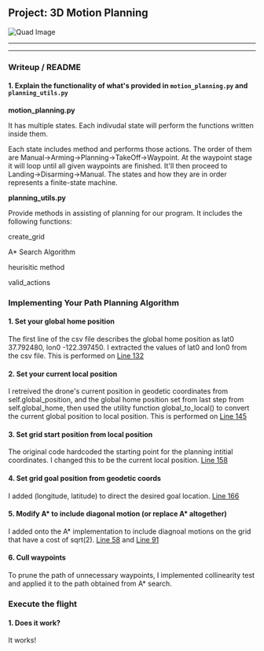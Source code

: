 ## Project: 3D Motion Planning
![Quad Image](./misc/enroute.png)

---

---
### Writeup / README

#### 1. Explain the functionality of what's provided in `motion_planning.py` and `planning_utils.py`
<b>motion_planning.py</b>

It has multiple states. Each indivudal state will perform the functions written inside them.

Each state includes method and performs those actions. The order of them are Manual->Arming->Planning->TakeOff->Waypoint. At the waypoint stage it will loop until all given waypoints are finished. It'll then proceed to Landing->Disarming->Manual. The states and how they are in order represents a finite-state machine.

<b>planning_utils.py</b>

Provide methods in assisting of planning for our program. It includes the following functions:

create_grid

A* Search Algorithm 

heurisitic method

valid_actions

### Implementing Your Path Planning Algorithm

#### 1. Set your global home position
The first line of the csv file describes the global home position as lat0 37.792480, lon0 -122.397450. I extracted the values of lat0 and lon0 from the csv file. This is performed on [Line 132](https://github.com/PercivalDEV/FCND-Motion-Planning/blob/a56a5e064f386e47a2ba4711355afd8f3943f7c1/motion_planning.py#L123)

#### 2. Set your current local position
I retreived the drone's current position in geodetic coordinates from self.global_position, and the global home position set from last step from self.global_home, then used the utility function global_to_local() to convert the current global position to local position. This is performed on [Line 145](https://github.com/PercivalDEV/FCND-Motion-Planning/blob/a56a5e064f386e47a2ba4711355afd8f3943f7c1/motion_planning.py#L145)


#### 3. Set grid start position from local position
The original code hardcoded the starting point for the planning intitial coordinates. I changed this to be the current local position. [Line 158](https://github.com/PercivalDEV/FCND-Motion-Planning/blob/a56a5e064f386e47a2ba4711355afd8f3943f7c1/motion_planning.py#L158)

#### 4. Set grid goal position from geodetic coords
I added (longitude, latitude) to direct the desired goal location. [Line 166](https://github.com/PercivalDEV/FCND-Motion-Planning/blob/a56a5e064f386e47a2ba4711355afd8f3943f7c1/motion_planning.py#L166)

#### 5. Modify A* to include diagonal motion (or replace A* altogether)
I added onto the A* implementation to include diagnoal motions on the grid that have a cost of sqrt(2). [Line 58](https://github.com/PercivalDEV/FCND-Motion-Planning/blob/d08f2ffeada62f83afc195a3b63d699de74e28c7/planning_utils.py#L58) and [Line 91](https://github.com/PercivalDEV/FCND-Motion-Planning/blob/d08f2ffeada62f83afc195a3b63d699de74e28c7/planning_utils.py#L91)

#### 6. Cull waypoints 
To prune the path of unnecessary waypoints, I implemented collinearity test and applied it to the path obtained from A* search.



### Execute the flight
#### 1. Does it work?
It works!




